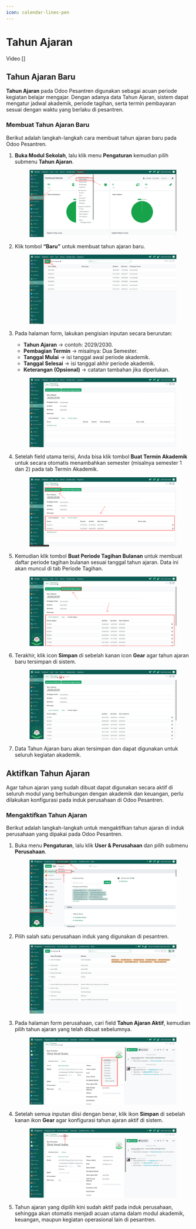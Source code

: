 ```yaml
---
icon: calendar-lines-pen
---
```


# Tahun Ajaran

Video \[]

## Tahun Ajaran Baru

**Tahun Ajaran** pada Odoo Pesantren digunakan sebagai acuan periode kegiatan belajar mengajar. Dengan adanya data Tahun Ajaran, sistem dapat mengatur jadwal akademik, periode tagihan, serta termin pembayaran sesuai dengan waktu yang berlaku di pesantren.

### Membuat Tahun Ajaran Baru

Berikut adalah langkah-langkah cara membuat tahun ajaran baru pada Odoo Pesantren.

1.  **Buka Modul Sekolah**, lalu klik menu **Pengaturan** kemudian pilih submenu **Tahun Ajaran**.

    <figure><img src="../../.gitbook/assets/images-14.png" alt=""><figcaption></figcaption></figure>


2.  Klik tombol **“Baru”** untuk membuat tahun ajaran baru.

    <figure><img src="../../.gitbook/assets/images-15.png" alt=""><figcaption></figcaption></figure>


3.  Pada halaman form, lakukan pengisian inputan secara berurutan:

    * **Tahun Ajaran** → contoh: 2029/2030.
    * **Pembagian Termin** → misalnya: Dua Semester.
    * **Tanggal Mulai** → isi tanggal awal periode akademik.
    * **Tanggal Selesai** → isi tanggal akhir periode akademik.
    * **Keterangan (Opsional)** → catatan tambahan jika diperlukan.

    <figure><img src="../../.gitbook/assets/images-16.png" alt=""><figcaption></figcaption></figure>


4.  Setelah field utama terisi, Anda bisa klik tombol **Buat Termin Akademik** untuk secara otomatis menambahkan semester (misalnya semester 1 dan 2) pada tab Termin Akademik.

    <figure><img src="../../.gitbook/assets/images-17.png" alt=""><figcaption></figcaption></figure>


5.  Kemudian klik tombol **Buat Periode Tagihan Bulanan** untuk membuat daftar periode tagihan bulanan sesuai tanggal tahun ajaran. Data ini akan muncul di tab Periode Tagihan.

    <figure><img src="../../.gitbook/assets/images-18.png" alt=""><figcaption></figcaption></figure>


6.  Terakhir, klik icon **Simpan** di sebelah kanan icon **Gear** agar tahun ajaran baru tersimpan di sistem.

    <figure><img src="../../.gitbook/assets/images-19.png" alt=""><figcaption></figcaption></figure>


7. Data Tahun Ajaran baru akan tersimpan dan dapat digunakan untuk seluruh kegiatan akademik.

## Aktifkan Tahun Ajaran

Agar tahun ajaran yang sudah dibuat dapat digunakan secara aktif di seluruh modul yang berhubungan dengan akademik dan keuangan, perlu dilakukan konfigurasi pada induk perusahaan di Odoo Pesantren.

### Mengaktifkan Tahun Ajaran

Berikut adalah langkah-langkah untuk mengaktifkan tahun ajaran di induk perusahaan yang dipakai pada Odoo Pesantren.

1.  Buka menu **Pengaturan**, lalu klik **User & Perusahaan** dan pilih submenu **Perusahaan**.

    <figure><img src="../../.gitbook/assets/images-347.png" alt=""><figcaption></figcaption></figure>


2.  Pilih salah satu perusahaan induk yang digunakan di pesantren.

    <figure><img src="../../.gitbook/assets/images-348.png" alt=""><figcaption></figcaption></figure>


3.  Pada halaman form perusahaan, cari field **Tahun Ajaran Aktif**, kemudian pilih tahun ajaran yang telah dibuat sebelumnya.

    <figure><img src="../../.gitbook/assets/images-349.png" alt=""><figcaption></figcaption></figure>


4.  Setelah semua inputan diisi dengan benar, klik ikon **Simpan** di sebelah kanan ikon **Gear** agar konfigurasi tahun ajaran aktif di sistem.

    <figure><img src="../../.gitbook/assets/images-350.png" alt=""><figcaption></figcaption></figure>


5. Tahun ajaran yang dipilih kini sudah aktif pada induk perusahaan, sehingga akan otomatis menjadi acuan utama dalam modul akademik, keuangan, maupun kegiatan operasional lain di pesantren.
